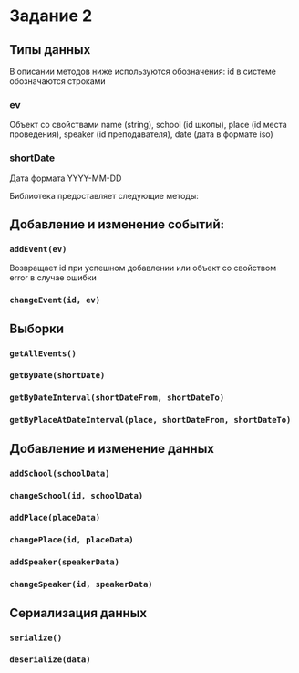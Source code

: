 # Задание 2

## Типы данных
В описании методов ниже используются обозначения:
id в системе обозначаются строками
### ev
Объект со свойствами name (string), school (id школы), place (id места проведения), speaker (id преподавателя), date (дата в формате iso)

### shortDate
Дата формата YYYY-MM-DD

Библиотека предоставляет следующие методы:
## Добавление и изменение событий:
### `addEvent(ev)`
Возвращает id при успешном добавлении или объект со свойством error в случае ошибки
### `changeEvent(id, ev)`

## Выборки
### `getAllEvents()`
### `getByDate(shortDate)`
### `getByDateInterval(shortDateFrom, shortDateTo)`
### `getByPlaceAtDateInterval(place, shortDateFrom, shortDateTo)`

## Добавление и изменение данных
### `addSchool(schoolData)`
### `changeSchool(id, schoolData)`
### `addPlace(placeData)`
### `changePlace(id, placeData)`
### `addSpeaker(speakerData)`
### `changeSpeaker(id, speakerData)`

## Сериализация данных
### `serialize()`
### `deserialize(data)`
